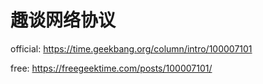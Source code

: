 # 趣谈网络协议

official: https://time.geekbang.org/column/intro/100007101

free: https://freegeektime.com/posts/100007101/
